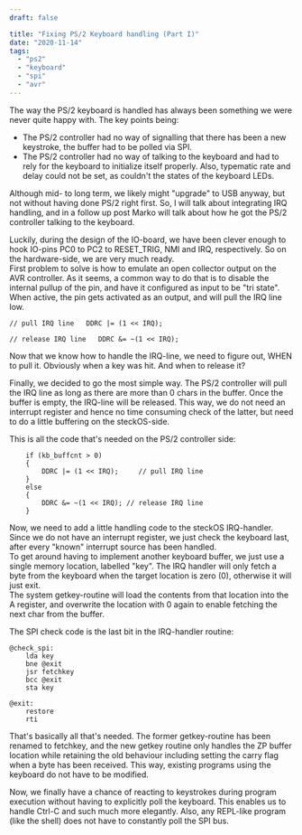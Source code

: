 ```yaml
---
draft: false

title: "Fixing PS/2 Keyboard handling (Part I)"
date: "2020-11-14"
tags: 
  - "ps2"
  - "keyboard"
  - "spi"
  - "avr"
---
```


The way the PS/2 keyboard is handled has always been something we were never quite happy with. The key points being:

- The PS/2 controller had no way of signalling that there has been a new keystroke, the buffer had to be polled via SPI.
- The PS/2 controller had no way of talking to the keyboard and had to rely for the keyboard to initialize itself properly. Also, typematic rate and delay could not be set, as couldn't the states of the keyboard LEDs.

Although mid- to long term, we likely might "upgrade" to USB anyway, but not without having done PS/2 right first. So, I will talk about integrating IRQ handling, and in a follow up post Marko will talk about how he got the PS/2 controller talking to the keyboard.

Luckily, during the design of the IO-board, we have been clever enough to hook IO-pins PC0 to PC2 to RESET\_TRIG, NMI and IRQ, respectively. So on the hardware-side, we are very much ready.  
First problem to solve is how to emulate an open collector output on the AVR controller. As it seems, a common way to do that is to disable the internal pullup of the pin, and have it configured as input to be "tri state". When active, the pin gets activated as an output, and will pull the IRQ line low.

`// pull IRQ line  
DDRC |= (1 << IRQ);`

`// release IRQ line  
DDRC &= ~(1 << IRQ);`

Now that we know how to handle the IRQ-line, we need to figure out, WHEN to pull it. Obviously when a key was hit. And when to release it?

Finally, we decided to go the most simple way. The PS/2 controller will pull the IRQ line as long as there are more than 0 chars in the buffer. Once the buffer is empty, the IRQ-line will be released. This way, we do not need an interrupt register and hence no time consuming check of the latter, but need to do a little buffering on the steckOS-side.

This is all the code that's needed on the PS/2 controller side:  


```
    if (kb_buffcnt > 0)
    {
        DDRC |= (1 << IRQ);     // pull IRQ line
    }
    else
    {
        DDRC &= ~(1 << IRQ); // release IRQ line
    }

```

Now, we need to add a little handling code to the steckOS IRQ-handler. Since we do not have an interrupt register, we just check the keyboard last, after every "known" interrupt source has been handled.  
To get around having to implement another keyboard buffer, we just use a single memory location, labelled "key". The IRQ handler will only fetch a byte from the keyboard when the target location is zero (0), otherwise it will just exit.  
The system getkey-routine will load the contents from that location into the A register, and overwrite the location with 0 again to enable fetching the next char from the buffer.

The SPI check code is the last bit in the IRQ-handler routine:

```
@check_spi:  
    lda key  
    bne @exit  
    jsr fetchkey  
    bcc @exit  
    sta key  
  
@exit:  
    restore  
    rti
```

That's basically all that's needed. The former getkey-routine has been renamed to fetchkey, and the new getkey routine only handles the ZP buffer location while retaining the old behaviour including setting the carry flag when a byte has been received. This way, existing programs using the keyboard do not have to be modified.

Now, we finally have a chance of reacting to keystrokes during program execution without having to explicitly poll the keyboard. This enables us to handle Ctrl-C and such much more elegantly. Also, any REPL-like program (like the shell) does not have to constantly poll the SPI bus.
